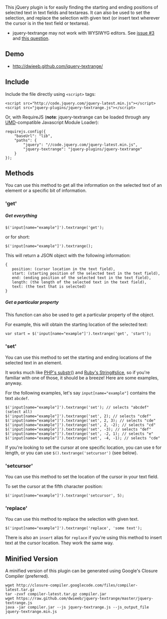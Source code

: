 This jQuery plugin is for easily finding the starting and ending positions of selected text in text fields and textareas. It can also be used to set the selection, and replace the selection with given text (or insert text wherever the cursor is in the text field or textarea).

* jquery-textrange may not work with WYSIWYG editors. See [issue #3](https://github.com/dwieeb/jquery-textrange/issues/3) and [this question](http://wordpress.stackexchange.com/questions/105961/insert-text-a-cursor-position-in-to-tinymce-text-editor).

## Demo

* http://dwieeb.github.com/jquery-textrange/

## Include

Include the file directly using `<script>` tags:

    <script src="http://code.jquery.com/jquery-latest.min.js"></script>
    <script src="jquery-plugins/jquery-textrange.js"></script>

Or, with RequireJS (**note**: jquery-textrange can be loaded through any [UMD](https://github.com/umdjs/umd/blob/master/README.md)-compatible Javascript Module Loader):

    requirejs.config({
        "baseUrl": "lib",
        "paths": {
            "jquery": "//code.jquery.com/jquery-latest.min.js",
            "jquery-textrange": "jquery-plugins/jquery-textrange"
        }
    });

## Methods

You can use this method to get all the information on the selected text of an element or a specific bit of information.

### 'get'

##### Get everything

    $('input[name="example"]').textrange('get');

or for short:

    $('input[name="example"]').textrange();

This will return a JSON object with the following information:

    {
       position: (cursor location in the text field),
       start: (starting position of the selected text in the text field),
       end: (ending position of the selected text in the text field),
       length: (the length of the selected text in the text field),
       text: (the text that is selected)
    }

##### Get a particular property

This function can also be used to get a particular property of the object.

For example, this will obtain the starting location of the selected text:

    var start = $('input[name="example"]').textrange('get', 'start');

### 'set'

You can use this method to set the starting and ending locations of the selected text in an element.

It works much like [PHP's substr()](http://php.net/manual/en/function.substr.php) and [Ruby's String#slice](http://ruby-doc.org/core-2.0/String.html#method-i-slice), so if you're familiar with one of those, it should be a breeze! Here are some examples, anyway.

For the following examples, let's say `input[name="example"]` contains the text `abcdef`.

    $('input[name="example"]').textrange('set'); // selects "abcdef" (select all)
    $('input[name="example"]').textrange('set', 2); // selects "cdef"
    $('input[name="example"]').textrange('set', 2, 3); // selects "cde"
    $('input[name="example"]').textrange('set', 2, -2); // selects "cd"
    $('input[name="example"]').textrange('set', -3); // selects "def"
    $('input[name="example"]').textrange('set', -2, 1); // selects "e"
    $('input[name="example"]').textrange('set', -4, -1); // selects "cde"

If you're looking to set the cursor at one specific location, you can use `0` for length, or you can use `$().textrange('setcursor')` (see below).

### 'setcursor'

You can use this method to set the location of the cursor in your text field.

To set the cursor at the fifth character position:

    $('input[name="example"]').textrange('setcursor', 5);

### 'replace'

You can use this method to replace the selection with given text. 

    $('input[name="example"]').textrange('replace', 'some text');

There is also an `insert` alias for `replace` if you're using this method to insert text at the cursor location. They work the same way.

## Minified Version
A minified version of this plugin can be generated using Google's Closure Compiler (preferred).

    wget http://closure-compiler.googlecode.com/files/compiler-latest.tar.gz
    tar -zvxf compiler-latest.tar.gz compiler.jar
    wget https://raw.github.com/dwieeb/jquery-textrange/master/jquery-textrange.js
    java -jar compiler.jar --js jquery-textrange.js --js_output_file jquery-textrange.min.js
